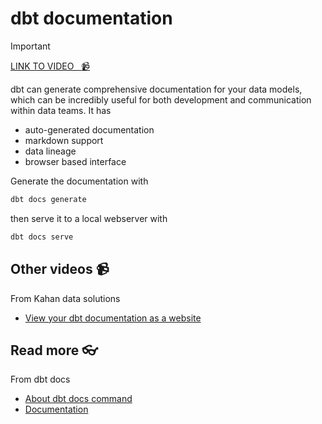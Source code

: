 # dbt documentation

<!-- [![video](https://github.com/kokchun/assets/blob/025ae8622a25d5522d11b21108f52f1df9388ea2/data_warehouse/snowflake_free_trial.png?raw=true)](https://github.com/kokchun/assets/blob/025ae8622a25d5522d11b21108f52f1df9388ea2/data_warehouse/snowflake_free_trial.png?raw=true) -->


> [!IMPORTANT]
> [LINK TO VIDEO &nbsp; :video_camera:](https://)


dbt can generate comprehensive documentation for your data models, which can be incredibly useful for both development and communication within data teams. It has 
- auto-generated documentation 
- markdown support 
- data lineage
- browser based interface

Generate the documentation with 

```bash
dbt docs generate
```

then serve it to a local webserver with 

```bash
dbt docs serve
```



## Other videos :video_camera:
From Kahan data solutions

- [View your dbt documentation as a website](https://www.youtube.com/watch?v=sfKXR612p_I&list=PLy4OcwImJzBLJzLYxpxaPUmCWp8j1esvT&index=9)


## Read more :eyeglasses:

From dbt docs

- [About dbt docs command](https://docs.getdbt.com/reference/commands/cmd-docs)
- [Documentation](https://docs.getdbt.com/docs/build/documentation)